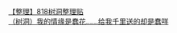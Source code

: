 [【整理】818树洞整理贴](http://tieba.baidu.com/p/3412958139?see_lz=1&pn=)   
[（树洞）我的情缘是蠢花……给我千里送的却是蠢咩](http://tieba.baidu.com/p/3412636999?see_lz=1&pn=)   
